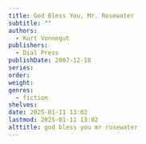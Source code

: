 ```yaml
---
title: God Bless You, Mr. Rosewater
subtitle: ""
authors:
  - Kurt Vonnegut
publishers:
  - Dial Press
publishDate: 2007-12-18
series: 
order: 
weight: 
genres:
  - fiction
shelves: 
date: 2025-01-11 13:02
lastmod: 2025-01-11 13:02
alttitle: god bless you mr rosewater
---
```

